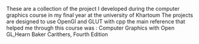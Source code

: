 These are a collection of the project I developed during the computer graphics course in my final year at the university of Khartoum
The projects are designed to use OpenGl and GLUT with cpp
the main reference that helped me through this course was : Computer Graphics with Open GL,Hearn Baker Carithers, Fourth Edition
